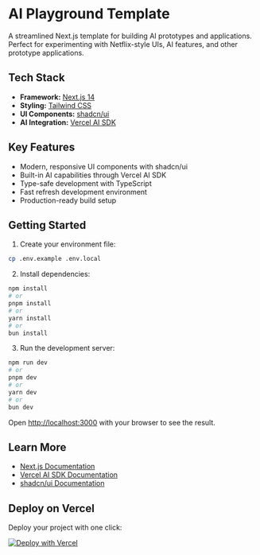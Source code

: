 # AI Playground Template

A streamlined Next.js template for building AI prototypes and applications. Perfect for experimenting with Netflix-style UIs, AI features, and other prototype applications.

## Tech Stack

- **Framework:** [Next.js 14](https://nextjs.org)
- **Styling:** [Tailwind CSS](https://tailwindcss.com)
- **UI Components:** [shadcn/ui](https://ui.shadcn.com)
- **AI Integration:** [Vercel AI SDK](https://sdk.vercel.ai/docs)

## Key Features

- Modern, responsive UI components with shadcn/ui
- Built-in AI capabilities through Vercel AI SDK
- Type-safe development with TypeScript
- Fast refresh development environment
- Production-ready build setup

## Getting Started

1. Create your environment file:
```bash
cp .env.example .env.local
```

2. Install dependencies:
```bash
npm install
# or
pnpm install
# or
yarn install
# or
bun install
```

3. Run the development server:
```bash
npm run dev
# or
pnpm dev
# or
yarn dev
# or
bun dev
```

Open [http://localhost:3000](http://localhost:3000) with your browser to see the result.

## Learn More

- [Next.js Documentation](https://nextjs.org/docs)
- [Vercel AI SDK Documentation](https://sdk.vercel.ai/docs)
- [shadcn/ui Documentation](https://ui.shadcn.com)

## Deploy on Vercel

Deploy your project with one click:

[![Deploy with Vercel](https://vercel.com/button)](https://vercel.com/new/clone?repository-url=https://github.com/yourusername/ai-playground-template)
